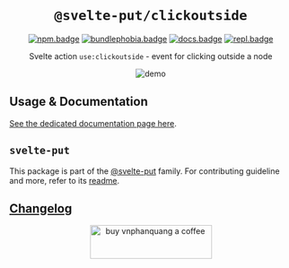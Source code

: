 <div align="center">

# `@svelte-put/clickoutside`

[![npm.badge]][npm] [![bundlephobia.badge]][bundlephobia] [![docs.badge]][docs] [![repl.badge]][repl]

Svelte action `use:clickoutside` - event for clicking outside a node

![demo](https://raw.githubusercontent.com/vnphanquang/svelte-put/main/packages/actions/clickoutside/static/images/demo.gif)

</div>

## Usage & Documentation

[See the dedicated documentation page here][docs].

## `svelte-put`

This package is part of the [@svelte-put][github.monorepo] family. For contributing guideline and more, refer to its [readme][github.monorepo].

## [Changelog][github.changelog]

<p align="center">
  <a href="https://www.buymeacoffee.com/vnphanquang" target="_blank">
    <img
      src="https://cdn.buymeacoffee.com/buttons/v2/default-yellow.png"
      height="60"
      width="217"
      alt="buy vnphanquang a coffee"
    />
  </a>
</p>

<!-- github specifics -->

[github.monorepo]: https://github.com/vnphanquang/svelte-put
[github.changelog]: https://github.com/vnphanquang/svelte-put/blob/main/packages/actions/clickoutside/CHANGELOG.md
[github.issues]: https://github.com/vnphanquang/svelte-put/issues?q=

<!-- heading badge -->

[npm.badge]: https://img.shields.io/npm/v/@svelte-put/clickoutside
[npm]: https://www.npmjs.com/package/@svelte-put/clickoutside
[bundlephobia.badge]: https://img.shields.io/bundlephobia/minzip/@svelte-put/clickoutside?label=minzipped
[bundlephobia]: https://bundlephobia.com/package/@svelte-put/clickoutside
[repl]: https://svelte.dev/repl/9e5f9ee41c2c45aa8523993e357f6e78
[repl.badge]: https://img.shields.io/static/v1?label=&message=Svelte+REPL&logo=svelte&logoColor=fff&color=ff3e00
[docs]: https://svelte-put.vnphanquang.com/docs/clickoutside
[docs.badge]: https://img.shields.io/badge/-Docs%20Site-blue
